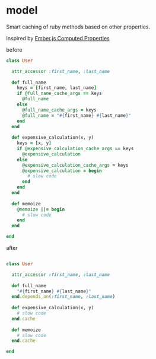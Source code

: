 # model

Smart caching of ruby methods based on other properties.

Inspired by [Ember.js Computed Properties](http://guides.emberjs.com/v1.10.0/object-model/computed-properties/)

before

```ruby
class User

  attr_accessor :first_name, :last_name
  
  def full_name
    keys = [first_name, last_name]
    if @full_name_cache_args == keys
      @full_name
    else
      @full_name_cache_args = keys
      @full_name = "#{first_name} #{last_name}"
    end
  end
  
  def expensive_calculation(x, y)
    keys = [x, y]
    if @expensive_calculation_cache_args == keys
      @expensive_calculation
    else
      @expensive_calculation_cache_args = keys
      @expensive_calculation = begin
        # slow code
      end
    end
  end
  
  def memoize
    @memoize ||= begin
      # slow code
    end
  end

end


```

after 

```ruby

class User

  attr_accessor :first_name, :last_name
  
  def full_name
    "#{first_name} #{last_name}"
  end.depends_on(:first_name, :last_name)
  
  def expensive_calculation(x, y)
    # slow code
  end.cache
  
  def memoize
    # slow code
  end.cache

end

```

